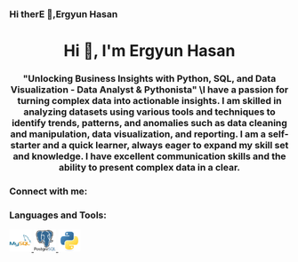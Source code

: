 ### Hi therE 👋,Ergyun Hasan

 <h1 align="center">Hi 👋, I'm Ergyun Hasan</h1>
<h3 align="center">"Unlocking Business Insights with Python, SQL, and Data Visualization - Data Analyst & Pythonista"
 \I have a passion for turning complex data into actionable insights. I am skilled in analyzing datasets using various tools and techniques to identify trends, patterns, and anomalies such as data cleaning and manipulation, data visualization, and reporting. I am a self-starter and a quick learner, always eager to expand my skill set and knowledge. I have excellent communication skills and the ability to present complex data in a clear.</h3>

<h3 align="left">Connect with me:</h3>
<p align="left">
</p>

<h3 align="left">Languages and Tools:</h3>
<p align="left"> <a href="https://www.mysql.com/" target="_blank" rel="noreferrer"> <img src="https://raw.githubusercontent.com/devicons/devicon/master/icons/mysql/mysql-original-wordmark.svg" alt="mysql" width="40" height="40"/> </a> <a href="https://www.postgresql.org" target="_blank" rel="noreferrer"> <img src="https://raw.githubusercontent.com/devicons/devicon/master/icons/postgresql/postgresql-original-wordmark.svg" alt="postgresql" width="40" height="40"/> </a> <a href="https://www.python.org" target="_blank" rel="noreferrer"> <img src="https://raw.githubusercontent.com/devicons/devicon/master/icons/python/python-original.svg" alt="python" width="40" height="40"/> </a> </p>


